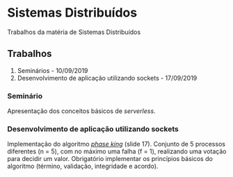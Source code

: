 # Sistemas Distribuídos
Trabalhos da matéria de Sistemas Distribuídos

## Trabalhos
1. Seminários - 10/09/2019
2. Desenvolvimento de aplicação utilizando sockets - 17/09/2019

### Seminário
Apresentação dos conceitos básicos de _serverless_.

### Desenvolvimento de aplicação utilizando sockets
Implementação do algoritmo [_phase king_](https://www.cs.uic.edu/~ajayk/Chapter14.pdf) (slide 17). Conjunto de 5 processos diferentes (n = 5), com no máximo uma falha (f = 1), realizando uma votação para decidir um valor. Obrigatório implementar os princípios básicos do algoritmo (término, validação, integridade e acordo).
